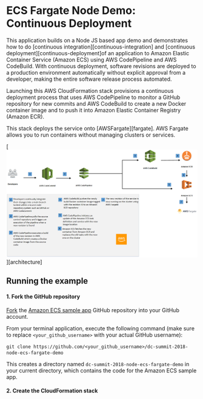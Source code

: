 # ECS Fargate Node Demo: Continuous Deployment

This application builds on a Node JS based app demo and demonstrates how to do
[continuous integration][continuous-integration] and 
[continuous deployment][continuous-deployment]of an application to Amazon
Elastic Container Service (Amazon ECS) using AWS CodePipeline and AWS
CodeBuild. With continuous deployment, software revisions are deployed to a
production environment automatically without explicit approval from a developer,
making the entire software release process automated.

Launching this AWS CloudFormation stack provisions a continuous deployment
process that uses AWS CodePipeline to monitor a GitHub repository for new
commits and AWS CodeBuild to create a new Docker container image and to push it
into Amazon Elastic Container Registry (Amazon ECR).

This stack deploys the service onto [AWSFargate][fargate]. AWS Fargate allows 
you to run containers without managing clusters or services. 

[![](images/architecture.png)][architecture]

## Running the example

#### 1. Fork the GitHub repository

[Fork](https://help.github.com/articles/fork-a-repo/) the [Amazon ECS sample
app](https://github.com/awslabs/dc-summit-2018-node-ecs-fargate-demo) GitHub repository into
your GitHub account.

From your terminal application, execute the following command (make sure to
replace `<your_github_username>` with your actual GitHub username):

```console
git clone https://github.com/<your_github_username>/dc-summit-2018-node-ecs-fargate-demo
```

This creates a directory named `dc-summit-2018-node-ecs-fargate-demo` in your current
directory, which contains the code for the Amazon ECS sample app.

#### 2. Create the CloudFormation stack

